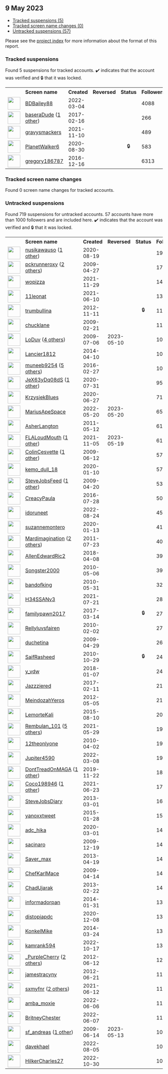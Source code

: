 ##  9 May 2023

* [Tracked suspensions (5)](#tracked-suspensions)
* [Tracked screen name changes (0)](#tracked-screen-name-changes)
* [Untracked suspensions (57)](#untracked-suspensions)

Please see the [project index](https://github.com/travisbrown/twitter-watch) for more information about the format of this report.

### Tracked suspensions

Found 5 suspensions for tracked accounts.
  ✔️ indicates that the account was verified and 🔒 that it was locked.

<table>
    <tr>
        <th></th>
        <th align="left">Screen name</th>
        <th align="left">Created</th>
        <th align="left">Reversed</th>
        <th align="left">Status</th>
        <th align="left">Followers</th>
        <th align="left">Ranking</th></tr>
    </tr>
        <tr>
            <td><a href="https://twitter.com/intent/user?user_id=1499878229162663937">
                <img src="https://pbs.twimg.com/profile_images/1598204743247020032/yXca7Ae9_normal.jpg" width="40px" height="40px" align="center"/></a>
            </td>
            <td>
                <a href="https://twitter.com/BDBailey88">BDBailey88</a></td>
            <td>2022-03-04</td>
            <td></td>
            <td align="center"></td>
            <td>4088</td>
            <td>27033</td>
        </tr>
        <tr>
            <td><a href="https://twitter.com/intent/user?user_id=832341249554313216">
                <img src="https://pbs.twimg.com/profile_images/1597258024351145985/vS9h-LOV_normal.jpg" width="40px" height="40px" align="center"/></a>
            </td>
            <td>
                <a href="https://twitter.com/baseraDude">baseraDude</a>&nbsp;(<a href="https://api.memory.lol/v1/tw/id/832341249554313216">1 other</a>)&nbsp;</td>
            <td>2017-02-16</td>
            <td></td>
            <td align="center"></td>
            <td>266</td>
            <td>28658</td>
        </tr>
        <tr>
            <td><a href="https://twitter.com/intent/user?user_id=1458519287895887875">
                <img src="https://pbs.twimg.com/profile_images/1587220573758918659/vVfY_QYl_normal.jpg" width="40px" height="40px" align="center"/></a>
            </td>
            <td>
                <a href="https://twitter.com/gravysmackers">gravysmackers</a></td>
            <td>2021-11-10</td>
            <td></td>
            <td align="center"></td>
            <td>489</td>
            <td>41075</td>
        </tr>
        <tr>
            <td><a href="https://twitter.com/intent/user?user_id=1300104384785899521">
                <img src="https://pbs.twimg.com/profile_images/1300104564121710592/K7F0xSPp_normal.jpg" width="40px" height="40px" align="center"/></a>
            </td>
            <td>
                <a href="https://twitter.com/PlanetWalker6">PlanetWalker6</a></td>
            <td>2020-08-30</td>
            <td></td>
            <td align="center">🔒</td>
            <td>583</td>
            <td>43018</td>
        </tr>
        <tr>
            <td><a href="https://twitter.com/intent/user?user_id=809842469714038786">
                <img src="https://pbs.twimg.com/profile_images/1543776447113728002/3b3ExZsI_normal.jpg" width="40px" height="40px" align="center"/></a>
            </td>
            <td>
                <a href="https://twitter.com/gregory186787">gregory186787</a></td>
            <td>2016-12-16</td>
            <td></td>
            <td align="center"></td>
            <td>6313</td>
            <td>75812</td>
        </tr></table>

### Tracked screen name changes

Found 0 screen name changes for tracked accounts.

### Untracked suspensions

Found 719 suspensions for untracked accounts.
57 accounts have more than 1000 followers and are included here.
  ✔️ indicates that the account was verified and 🔒 that it was locked.

<table>
    <tr>
        <th></th>
        <th align="left">Screen name</th>
        <th align="left">Created</th>
        <th align="left">Reversed</th>
        <th align="left">Status</th>
        <th align="left">Followers</th>
    </tr>
        <tr>
            <td><a href="https://twitter.com/intent/user?user_id=1295987461827334145">
                <img src="https://pbs.twimg.com/profile_images/1493300101183590400/recnSBto_normal.jpg" width="40px" height="40px" align="center"/></a>
            </td>
            <td>
                <a href="https://twitter.com/nusikawauso">nusikawauso</a>&nbsp;(<a href="https://api.memory.lol/v1/tw/id/1295987461827334145">1 other</a>)&nbsp;</td>
            <td>2020-08-19</td>
            <td></td>
            <td align="center"></td>
            <td>19541</td>
        </tr>
        <tr>
            <td><a href="https://twitter.com/intent/user?user_id=35611476">
                <img src="https://pbs.twimg.com/profile_images/1562668519048720385/2iQmmV7Q_normal.jpg" width="40px" height="40px" align="center"/></a>
            </td>
            <td>
                <a href="https://twitter.com/pckrunneroxy">pckrunneroxy</a>&nbsp;(<a href="https://api.memory.lol/v1/tw/id/35611476">2 others</a>)&nbsp;</td>
            <td>2009-04-27</td>
            <td></td>
            <td align="center"></td>
            <td>17539</td>
        </tr>
        <tr>
            <td><a href="https://twitter.com/intent/user?user_id=1465359463406211074">
                <img src="https://pbs.twimg.com/profile_images/1598765760494862336/K0xt_MSP_normal.jpg" width="40px" height="40px" align="center"/></a>
            </td>
            <td>
                <a href="https://twitter.com/wopizza">wopizza</a></td>
            <td>2021-11-29</td>
            <td></td>
            <td align="center"></td>
            <td>14476</td>
        </tr>
        <tr>
            <td><a href="https://twitter.com/intent/user?user_id=1403032046046302208">
                <img src="https://pbs.twimg.com/profile_images/1592879567995228161/t8pL6Sl__normal.jpg" width="40px" height="40px" align="center"/></a>
            </td>
            <td>
                <a href="https://twitter.com/11leonat">11leonat</a></td>
            <td>2021-06-10</td>
            <td></td>
            <td align="center"></td>
            <td>13943</td>
        </tr>
        <tr>
            <td><a href="https://twitter.com/intent/user?user_id=941842154">
                <img src="https://pbs.twimg.com/profile_images/1073323244395081728/1-fFCKzY_normal.jpg" width="40px" height="40px" align="center"/></a>
            </td>
            <td>
                <a href="https://twitter.com/trumbullina">trumbullina</a></td>
            <td>2012-11-11</td>
            <td></td>
            <td align="center">🔒</td>
            <td>11786</td>
        </tr>
        <tr>
            <td><a href="https://twitter.com/intent/user?user_id=21469851">
                <img src="https://pbs.twimg.com/profile_images/1596530515317870592/UPYVUTZM_normal.jpg" width="40px" height="40px" align="center"/></a>
            </td>
            <td>
                <a href="https://twitter.com/chucklane">chucklane</a></td>
            <td>2009-02-21</td>
            <td></td>
            <td align="center"></td>
            <td>11364</td>
        </tr>
        <tr>
            <td><a href="https://twitter.com/intent/user?user_id=54248457">
                <img src="https://pbs.twimg.com/profile_images/1594370152447066114/8OPMAx4o_normal.jpg" width="40px" height="40px" align="center"/></a>
            </td>
            <td>
                <a href="https://twitter.com/LoDuv">LoDuv</a>&nbsp;(<a href="https://api.memory.lol/v1/tw/id/54248457">4 others</a>)&nbsp;</td>
            <td>2009-07-06</td>
            <td>2023-05-10</td>
            <td align="center"></td>
            <td>10768</td>
        </tr>
        <tr>
            <td><a href="https://twitter.com/intent/user?user_id=2436883562">
                <img src="https://pbs.twimg.com/profile_images/1499372109205753861/Dsbm-hfA_normal.jpg" width="40px" height="40px" align="center"/></a>
            </td>
            <td>
                <a href="https://twitter.com/Lancier1812">Lancier1812</a></td>
            <td>2014-04-10</td>
            <td></td>
            <td align="center"></td>
            <td>10649</td>
        </tr>
        <tr>
            <td><a href="https://twitter.com/intent/user?user_id=703502146382270465">
                <img src="https://pbs.twimg.com/profile_images/1597605129208926208/BVXNOIzS_normal.jpg" width="40px" height="40px" align="center"/></a>
            </td>
            <td>
                <a href="https://twitter.com/muneeb9254">muneeb9254</a>&nbsp;(<a href="https://api.memory.lol/v1/tw/id/703502146382270465">5 others</a>)&nbsp;</td>
            <td>2016-02-27</td>
            <td></td>
            <td align="center"></td>
            <td>10644</td>
        </tr>
        <tr>
            <td><a href="https://twitter.com/intent/user?user_id=1289149313642188801">
                <img src="https://pbs.twimg.com/profile_images/1537714283177340934/C0Lo3D6X_normal.jpg" width="40px" height="40px" align="center"/></a>
            </td>
            <td>
                <a href="https://twitter.com/JeX63yDq08dS">JeX63yDq08dS</a>&nbsp;(<a href="https://api.memory.lol/v1/tw/id/1289149313642188801">1 other</a>)&nbsp;</td>
            <td>2020-07-31</td>
            <td></td>
            <td align="center"></td>
            <td>9500</td>
        </tr>
        <tr>
            <td><a href="https://twitter.com/intent/user?user_id=1276777877325914112">
                <img src="https://pbs.twimg.com/profile_images/1276778379832954880/XM8B0Mdj_normal.jpg" width="40px" height="40px" align="center"/></a>
            </td>
            <td>
                <a href="https://twitter.com/KrzysiekBlues">KrzysiekBlues</a></td>
            <td>2020-06-27</td>
            <td></td>
            <td align="center"></td>
            <td>7132</td>
        </tr>
        <tr>
            <td><a href="https://twitter.com/intent/user?user_id=1527494300640378880">
                <img src="https://pbs.twimg.com/profile_images/1527596845295607808/c8tt-wXn_normal.png" width="40px" height="40px" align="center"/></a>
            </td>
            <td>
                <a href="https://twitter.com/MariusApeSpace">MariusApeSpace</a></td>
            <td>2022-05-20</td>
            <td>2023-05-20</td>
            <td align="center"></td>
            <td>6541</td>
        </tr>
        <tr>
            <td><a href="https://twitter.com/intent/user?user_id=297147448">
                <img src="https://pbs.twimg.com/profile_images/1485642359069151232/M8XDrV4e_normal.jpg" width="40px" height="40px" align="center"/></a>
            </td>
            <td>
                <a href="https://twitter.com/AsherLangton">AsherLangton</a></td>
            <td>2011-05-12</td>
            <td></td>
            <td align="center"></td>
            <td>6155</td>
        </tr>
        <tr>
            <td><a href="https://twitter.com/intent/user?user_id=1456606277979754497">
                <img src="https://pbs.twimg.com/profile_images/1594712381212459010/vN65NPSU_normal.jpg" width="40px" height="40px" align="center"/></a>
            </td>
            <td>
                <a href="https://twitter.com/FLALoudMouth">FLALoudMouth</a>&nbsp;(<a href="https://api.memory.lol/v1/tw/id/1456606277979754497">1 other</a>)&nbsp;</td>
            <td>2021-11-05</td>
            <td>2023-05-19</td>
            <td align="center"></td>
            <td>6121</td>
        </tr>
        <tr>
            <td><a href="https://twitter.com/intent/user?user_id=46729702">
                <img src="https://pbs.twimg.com/profile_images/1244261963791765505/oxmlOBKI_normal.jpg" width="40px" height="40px" align="center"/></a>
            </td>
            <td>
                <a href="https://twitter.com/ColinCesvette">ColinCesvette</a>&nbsp;(<a href="https://api.memory.lol/v1/tw/id/46729702">1 other</a>)&nbsp;</td>
            <td>2009-06-12</td>
            <td></td>
            <td align="center"></td>
            <td>5746</td>
        </tr>
        <tr>
            <td><a href="https://twitter.com/intent/user?user_id=1215454884226465793">
                <img src="https://pbs.twimg.com/profile_images/1462028936351653889/zhFfzjaJ_normal.jpg" width="40px" height="40px" align="center"/></a>
            </td>
            <td>
                <a href="https://twitter.com/kemo_dull_18">kemo_dull_18</a></td>
            <td>2020-01-10</td>
            <td></td>
            <td align="center"></td>
            <td>5713</td>
        </tr>
        <tr>
            <td><a href="https://twitter.com/intent/user?user_id=33434888">
                <img src="https://pbs.twimg.com/profile_images/651850035605446656/x5wmUe9G_normal.png" width="40px" height="40px" align="center"/></a>
            </td>
            <td>
                <a href="https://twitter.com/SteveJobsFeed">SteveJobsFeed</a>&nbsp;(<a href="https://api.memory.lol/v1/tw/id/33434888">1 other</a>)&nbsp;</td>
            <td>2009-04-20</td>
            <td></td>
            <td align="center"></td>
            <td>5377</td>
        </tr>
        <tr>
            <td><a href="https://twitter.com/intent/user?user_id=758732497634992128">
                <img src="https://pbs.twimg.com/profile_images/1264140775115423745/QuBJnffh_normal.jpg" width="40px" height="40px" align="center"/></a>
            </td>
            <td>
                <a href="https://twitter.com/CreacyPaula">CreacyPaula</a></td>
            <td>2016-07-28</td>
            <td></td>
            <td align="center"></td>
            <td>5047</td>
        </tr>
        <tr>
            <td><a href="https://twitter.com/intent/user?user_id=1562496878889291777">
                <img src="https://pbs.twimg.com/profile_images/1598544611672309760/BrMWoGqZ_normal.jpg" width="40px" height="40px" align="center"/></a>
            </td>
            <td>
                <a href="https://twitter.com/idoruneet">idoruneet</a></td>
            <td>2022-08-24</td>
            <td></td>
            <td align="center"></td>
            <td>4511</td>
        </tr>
        <tr>
            <td><a href="https://twitter.com/intent/user?user_id=1216689649948725248">
                <img src="https://pbs.twimg.com/profile_images/1216690384472018945/Q3Su86mr_normal.jpg" width="40px" height="40px" align="center"/></a>
            </td>
            <td>
                <a href="https://twitter.com/suzannemontero">suzannemontero</a></td>
            <td>2020-01-13</td>
            <td></td>
            <td align="center"></td>
            <td>4141</td>
        </tr>
        <tr>
            <td><a href="https://twitter.com/intent/user?user_id=340933691">
                <img src="https://pbs.twimg.com/profile_images/1565384819466551300/lZzMVThW_normal.jpg" width="40px" height="40px" align="center"/></a>
            </td>
            <td>
                <a href="https://twitter.com/Mardimagination">Mardimagination</a>&nbsp;(<a href="https://api.memory.lol/v1/tw/id/340933691">2 others</a>)&nbsp;</td>
            <td>2011-07-23</td>
            <td></td>
            <td align="center"></td>
            <td>4075</td>
        </tr>
        <tr>
            <td><a href="https://twitter.com/intent/user?user_id=983080993090224128">
                <img src="https://pbs.twimg.com/profile_images/1401666121103724544/Q0i3F2CW_normal.jpg" width="40px" height="40px" align="center"/></a>
            </td>
            <td>
                <a href="https://twitter.com/AllenEdwardRic2">AllenEdwardRic2</a></td>
            <td>2018-04-08</td>
            <td></td>
            <td align="center"></td>
            <td>3961</td>
        </tr>
        <tr>
            <td><a href="https://twitter.com/intent/user?user_id=140917632">
                <img src="https://pbs.twimg.com/profile_images/982323869/SongMonkeyLogo_3_normal.jpg" width="40px" height="40px" align="center"/></a>
            </td>
            <td>
                <a href="https://twitter.com/Songster2000">Songster2000</a></td>
            <td>2010-05-06</td>
            <td></td>
            <td align="center"></td>
            <td>3931</td>
        </tr>
        <tr>
            <td><a href="https://twitter.com/intent/user?user_id=150376773">
                <img src="https://pbs.twimg.com/profile_images/1403549005695619073/OJ8ouq5S_normal.jpg" width="40px" height="40px" align="center"/></a>
            </td>
            <td>
                <a href="https://twitter.com/bandofking">bandofking</a></td>
            <td>2010-05-31</td>
            <td></td>
            <td align="center"></td>
            <td>3273</td>
        </tr>
        <tr>
            <td><a href="https://twitter.com/intent/user?user_id=1417872925366136836">
                <img src="https://pbs.twimg.com/profile_images/1417873559125434373/OzZVAz3x_normal.jpg" width="40px" height="40px" align="center"/></a>
            </td>
            <td>
                <a href="https://twitter.com/H34SSANv3">H34SSANv3</a></td>
            <td>2021-07-21</td>
            <td></td>
            <td align="center"></td>
            <td>2861</td>
        </tr>
        <tr>
            <td><a href="https://twitter.com/intent/user?user_id=841641838561898496">
                <img src="https://pbs.twimg.com/profile_images/841643080134586368/B6JQd4r1_normal.jpg" width="40px" height="40px" align="center"/></a>
            </td>
            <td>
                <a href="https://twitter.com/familypawn2017">familypawn2017</a></td>
            <td>2017-03-14</td>
            <td></td>
            <td align="center">🔒</td>
            <td>2726</td>
        </tr>
        <tr>
            <td><a href="https://twitter.com/intent/user?user_id=110757159">
                <img src="https://pbs.twimg.com/profile_images/1585925324704989185/6Pq9Vp25_normal.jpg" width="40px" height="40px" align="center"/></a>
            </td>
            <td>
                <a href="https://twitter.com/Rellyluvsfairen">Rellyluvsfairen</a></td>
            <td>2010-02-02</td>
            <td></td>
            <td align="center"></td>
            <td>2716</td>
        </tr>
        <tr>
            <td><a href="https://twitter.com/intent/user?user_id=36378448">
                <img src="https://pbs.twimg.com/profile_images/838084815/26_1__normal.jpg" width="40px" height="40px" align="center"/></a>
            </td>
            <td>
                <a href="https://twitter.com/duchetina">duchetina</a></td>
            <td>2009-04-29</td>
            <td></td>
            <td align="center"></td>
            <td>2668</td>
        </tr>
        <tr>
            <td><a href="https://twitter.com/intent/user?user_id=209388838">
                <img src="https://pbs.twimg.com/profile_images/1249313631512207360/BHRgA7tF_normal.jpg" width="40px" height="40px" align="center"/></a>
            </td>
            <td>
                <a href="https://twitter.com/SaifRasheed">SaifRasheed</a></td>
            <td>2010-10-29</td>
            <td></td>
            <td align="center">🔒</td>
            <td>2492</td>
        </tr>
        <tr>
            <td><a href="https://twitter.com/intent/user?user_id=949981333698351105">
                <img src="https://pbs.twimg.com/profile_images/949987948015050752/dphsIdds_normal.jpg" width="40px" height="40px" align="center"/></a>
            </td>
            <td>
                <a href="https://twitter.com/y_vdw">y_vdw</a></td>
            <td>2018-01-07</td>
            <td></td>
            <td align="center"></td>
            <td>2407</td>
        </tr>
        <tr>
            <td><a href="https://twitter.com/intent/user?user_id=830283595231014914">
                <img src="https://pbs.twimg.com/profile_images/1337193527248220161/RiWyEADy_normal.jpg" width="40px" height="40px" align="center"/></a>
            </td>
            <td>
                <a href="https://twitter.com/Jazzziered">Jazzziered</a></td>
            <td>2017-02-11</td>
            <td></td>
            <td align="center"></td>
            <td>2146</td>
        </tr>
        <tr>
            <td><a href="https://twitter.com/intent/user?user_id=571961812">
                <img src="https://pbs.twimg.com/profile_images/1596957721848332291/bhFZxwNG_normal.jpg" width="40px" height="40px" align="center"/></a>
            </td>
            <td>
                <a href="https://twitter.com/MeindozahYeros">MeindozahYeros</a></td>
            <td>2012-05-05</td>
            <td></td>
            <td align="center"></td>
            <td>2114</td>
        </tr>
        <tr>
            <td><a href="https://twitter.com/intent/user?user_id=3412920591">
                <img src="https://pbs.twimg.com/profile_images/1505344385243828225/dOni-UJX_normal.jpg" width="40px" height="40px" align="center"/></a>
            </td>
            <td>
                <a href="https://twitter.com/LemorteKali">LemorteKali</a></td>
            <td>2015-08-10</td>
            <td></td>
            <td align="center"></td>
            <td>2076</td>
        </tr>
        <tr>
            <td><a href="https://twitter.com/intent/user?user_id=1398669568424304646">
                <img src="https://pbs.twimg.com/profile_images/1598667300219281408/IdU7aqmu_normal.jpg" width="40px" height="40px" align="center"/></a>
            </td>
            <td>
                <a href="https://twitter.com/Rembulan_101">Rembulan_101</a>&nbsp;(<a href="https://api.memory.lol/v1/tw/id/1398669568424304646">5 others</a>)&nbsp;</td>
            <td>2021-05-29</td>
            <td></td>
            <td align="center"></td>
            <td>1984</td>
        </tr>
        <tr>
            <td><a href="https://twitter.com/intent/user?user_id=128999505">
                <img src="https://pbs.twimg.com/profile_images/1200332856444235776/h7_TJF0n_normal.jpg" width="40px" height="40px" align="center"/></a>
            </td>
            <td>
                <a href="https://twitter.com/12theonlyone">12theonlyone</a></td>
            <td>2010-04-02</td>
            <td></td>
            <td align="center"></td>
            <td>1982</td>
        </tr>
        <tr>
            <td><a href="https://twitter.com/intent/user?user_id=1501224290787622916">
                <img src="https://pbs.twimg.com/profile_images/1544653134823165953/D_tYPotj_normal.jpg" width="40px" height="40px" align="center"/></a>
            </td>
            <td>
                <a href="https://twitter.com/Jupiter4590">Jupiter4590</a></td>
            <td>2022-03-08</td>
            <td></td>
            <td align="center"></td>
            <td>1947</td>
        </tr>
        <tr>
            <td><a href="https://twitter.com/intent/user?user_id=1197933518405480448">
                <img src="https://pbs.twimg.com/profile_images/1575594856008884228/jUAw34Jx_normal.jpg" width="40px" height="40px" align="center"/></a>
            </td>
            <td>
                <a href="https://twitter.com/DontTreadOnMAGA">DontTreadOnMAGA</a>&nbsp;(<a href="https://api.memory.lol/v1/tw/id/1197933518405480448">1 other</a>)&nbsp;</td>
            <td>2019-11-22</td>
            <td></td>
            <td align="center"></td>
            <td>1840</td>
        </tr>
        <tr>
            <td><a href="https://twitter.com/intent/user?user_id=1407774384710819847">
                <img src="https://pbs.twimg.com/profile_images/1597457699712925697/MDVGBK6y_normal.jpg" width="40px" height="40px" align="center"/></a>
            </td>
            <td>
                <a href="https://twitter.com/Coco198946">Coco198946</a>&nbsp;(<a href="https://api.memory.lol/v1/tw/id/1407774384710819847">1 other</a>)&nbsp;</td>
            <td>2021-06-23</td>
            <td></td>
            <td align="center"></td>
            <td>1775</td>
        </tr>
        <tr>
            <td><a href="https://twitter.com/intent/user?user_id=1229988920">
                <img src="https://pbs.twimg.com/profile_images/1590859539653328897/POkOqKAK_normal.jpg" width="40px" height="40px" align="center"/></a>
            </td>
            <td>
                <a href="https://twitter.com/SteveJobsDiary">SteveJobsDiary</a></td>
            <td>2013-03-01</td>
            <td></td>
            <td align="center"></td>
            <td>1679</td>
        </tr>
        <tr>
            <td><a href="https://twitter.com/intent/user?user_id=3003373137">
                <img src="https://pbs.twimg.com/profile_images/1517608322098253824/pKlQDR_Q_normal.jpg" width="40px" height="40px" align="center"/></a>
            </td>
            <td>
                <a href="https://twitter.com/yanoxxtweet">yanoxxtweet</a></td>
            <td>2015-01-28</td>
            <td></td>
            <td align="center"></td>
            <td>1551</td>
        </tr>
        <tr>
            <td><a href="https://twitter.com/intent/user?user_id=1234255698097319939">
                <img src="https://pbs.twimg.com/profile_images/1592620924636897280/k9t2vHLM_normal.jpg" width="40px" height="40px" align="center"/></a>
            </td>
            <td>
                <a href="https://twitter.com/adc_hika">adc_hika</a></td>
            <td>2020-03-01</td>
            <td></td>
            <td align="center"></td>
            <td>1480</td>
        </tr>
        <tr>
            <td><a href="https://twitter.com/intent/user?user_id=97802862">
                <img src="https://pbs.twimg.com/profile_images/1471587270/chinaGZ1_normal.jpg" width="40px" height="40px" align="center"/></a>
            </td>
            <td>
                <a href="https://twitter.com/sacinaro">sacinaro</a></td>
            <td>2009-12-19</td>
            <td></td>
            <td align="center"></td>
            <td>1440</td>
        </tr>
        <tr>
            <td><a href="https://twitter.com/intent/user?user_id=1365531295">
                <img src="https://pbs.twimg.com/profile_images/1421481251811336192/QX3-urPA_normal.jpg" width="40px" height="40px" align="center"/></a>
            </td>
            <td>
                <a href="https://twitter.com/Saver_max">Saver_max</a></td>
            <td>2013-04-19</td>
            <td></td>
            <td align="center"></td>
            <td>1432</td>
        </tr>
        <tr>
            <td><a href="https://twitter.com/intent/user?user_id=31142077">
                <img src="https://pbs.twimg.com/profile_images/1609981688/image_normal.jpg" width="40px" height="40px" align="center"/></a>
            </td>
            <td>
                <a href="https://twitter.com/ChefKarlMace">ChefKarlMace</a></td>
            <td>2009-04-14</td>
            <td></td>
            <td align="center"></td>
            <td>1411</td>
        </tr>
        <tr>
            <td><a href="https://twitter.com/intent/user?user_id=1208963551">
                <img src="https://pbs.twimg.com/profile_images/3292127351/1f662178d230fc71cd285734a0618ce8_normal.jpeg" width="40px" height="40px" align="center"/></a>
            </td>
            <td>
                <a href="https://twitter.com/ChadUjarak">ChadUjarak</a></td>
            <td>2013-02-22</td>
            <td></td>
            <td align="center"></td>
            <td>1410</td>
        </tr>
        <tr>
            <td><a href="https://twitter.com/intent/user?user_id=2315982484">
                <img src="https://pbs.twimg.com/profile_images/1546551588717842437/ecju3Qxy_normal.jpg" width="40px" height="40px" align="center"/></a>
            </td>
            <td>
                <a href="https://twitter.com/informadorpan">informadorpan</a></td>
            <td>2014-01-31</td>
            <td></td>
            <td align="center"></td>
            <td>1399</td>
        </tr>
        <tr>
            <td><a href="https://twitter.com/intent/user?user_id=1336332554060713989">
                <img src="https://pbs.twimg.com/profile_images/1522863197828620288/gQ-zS6EM_normal.jpg" width="40px" height="40px" align="center"/></a>
            </td>
            <td>
                <a href="https://twitter.com/distopiapdc">distopiapdc</a></td>
            <td>2020-12-08</td>
            <td></td>
            <td align="center"></td>
            <td>1386</td>
        </tr>
        <tr>
            <td><a href="https://twitter.com/intent/user?user_id=2409228848">
                <img src="https://pbs.twimg.com/profile_images/818532938728046597/PMOR41T8_normal.jpg" width="40px" height="40px" align="center"/></a>
            </td>
            <td>
                <a href="https://twitter.com/KonkelMike">KonkelMike</a></td>
            <td>2014-03-24</td>
            <td></td>
            <td align="center"></td>
            <td>1334</td>
        </tr>
        <tr>
            <td><a href="https://twitter.com/intent/user?user_id=1581904780657627137">
                <img src="https://pbs.twimg.com/profile_images/1581908609914519552/vpQlARg-_normal.jpg" width="40px" height="40px" align="center"/></a>
            </td>
            <td>
                <a href="https://twitter.com/kamrank594">kamrank594</a></td>
            <td>2022-10-17</td>
            <td></td>
            <td align="center"></td>
            <td>1320</td>
        </tr>
        <tr>
            <td><a href="https://twitter.com/intent/user?user_id=606424896">
                <img src="https://pbs.twimg.com/profile_images/1349211649924861953/pCZG9ars_normal.jpg" width="40px" height="40px" align="center"/></a>
            </td>
            <td>
                <a href="https://twitter.com/_PurpleCherry">_PurpleCherry</a>&nbsp;(<a href="https://api.memory.lol/v1/tw/id/606424896">2 others</a>)&nbsp;</td>
            <td>2012-06-12</td>
            <td></td>
            <td align="center"></td>
            <td>1284</td>
        </tr>
        <tr>
            <td><a href="https://twitter.com/intent/user?user_id=614605130">
                <img src="https://pbs.twimg.com/profile_images/1527640658462244869/vBNMrxYk_normal.jpg" width="40px" height="40px" align="center"/></a>
            </td>
            <td>
                <a href="https://twitter.com/jamestracyny">jamestracyny</a></td>
            <td>2012-06-21</td>
            <td></td>
            <td align="center"></td>
            <td>1150</td>
        </tr>
        <tr>
            <td><a href="https://twitter.com/intent/user?user_id=1403779936993820676">
                <img src="https://pbs.twimg.com/profile_images/1594346898797772801/2pcF3Pi1_normal.jpg" width="40px" height="40px" align="center"/></a>
            </td>
            <td>
                <a href="https://twitter.com/sxmyfnr">sxmyfnr</a>&nbsp;(<a href="https://api.memory.lol/v1/tw/id/1403779936993820676">2 others</a>)&nbsp;</td>
            <td>2021-06-12</td>
            <td></td>
            <td align="center"></td>
            <td>1134</td>
        </tr>
        <tr>
            <td><a href="https://twitter.com/intent/user?user_id=1533776865693167616">
                <img src="https://pbs.twimg.com/profile_images/1587449978460418048/4Z6BxyFF_normal.jpg" width="40px" height="40px" align="center"/></a>
            </td>
            <td>
                <a href="https://twitter.com/amba_moxie">amba_moxie</a></td>
            <td>2022-06-06</td>
            <td></td>
            <td align="center"></td>
            <td>1117</td>
        </tr>
        <tr>
            <td><a href="https://twitter.com/intent/user?user_id=1534110192644009990">
                <img src="https://pbs.twimg.com/profile_images/1587449679792390145/2R7lK6Vj_normal.jpg" width="40px" height="40px" align="center"/></a>
            </td>
            <td>
                <a href="https://twitter.com/BritneyChester">BritneyChester</a></td>
            <td>2022-06-07</td>
            <td></td>
            <td align="center"></td>
            <td>1105</td>
        </tr>
        <tr>
            <td><a href="https://twitter.com/intent/user?user_id=47199976">
                <img src="https://pbs.twimg.com/profile_images/1375910699239567365/yzGnsGiJ_normal.jpg" width="40px" height="40px" align="center"/></a>
            </td>
            <td>
                <a href="https://twitter.com/sf_andreas">sf_andreas</a>&nbsp;(<a href="https://api.memory.lol/v1/tw/id/47199976">1 other</a>)&nbsp;</td>
            <td>2009-06-14</td>
            <td>2023-05-13</td>
            <td align="center"></td>
            <td>1060</td>
        </tr>
        <tr>
            <td><a href="https://twitter.com/intent/user?user_id=1555695911405203456">
                <img src="https://pbs.twimg.com/profile_images/1569583761804640256/Fbcayhyv_normal.jpg" width="40px" height="40px" align="center"/></a>
            </td>
            <td>
                <a href="https://twitter.com/davekhael">davekhael</a></td>
            <td>2022-08-05</td>
            <td></td>
            <td align="center"></td>
            <td>1028</td>
        </tr>
        <tr>
            <td><a href="https://twitter.com/intent/user?user_id=1586529031725400064">
                <img src="https://pbs.twimg.com/profile_images/1597036707622395904/scxRRq6__normal.jpg" width="40px" height="40px" align="center"/></a>
            </td>
            <td>
                <a href="https://twitter.com/HilkerCharles27">HilkerCharles27</a></td>
            <td>2022-10-30</td>
            <td></td>
            <td align="center"></td>
            <td>1001</td>
        </tr></table>
